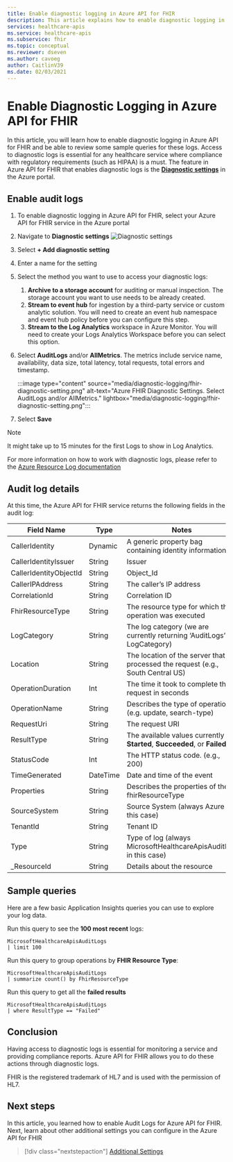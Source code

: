 ```yaml
---
title: Enable diagnostic logging in Azure API for FHIR
description: This article explains how to enable diagnostic logging in Azure API for FHIR®
services: healthcare-apis
ms.service: healthcare-apis
ms.subservice: fhir
ms.topic: conceptual
ms.reviewer: dseven
ms.author: cavoeg
author: CaitlinV39
ms.date: 02/03/2021
---
```


# Enable Diagnostic Logging in Azure API for FHIR

In this article, you will learn how to enable diagnostic logging in Azure API for FHIR and be able to review some sample queries for these logs. Access to diagnostic logs is essential for any healthcare service where compliance with regulatory requirements (such as HIPAA) is a must. The feature in Azure API for FHIR that enables diagnostic logs is the [**Diagnostic settings**](../azure-monitor/platform/diagnostic-settings.md) in the Azure portal. 

## Enable audit logs
1. To enable diagnostic logging in Azure API for FHIR, select your Azure API for FHIR service in the Azure portal 
2. Navigate to **Diagnostic settings** 
![Diagnostic settings](media/diagnostic-logging/diagnostic-settings-screen.png) 

3. Select **+ Add diagnostic setting**

4. Enter a name for the setting

5. Select the method you want to use to access your diagnostic logs:

    1. **Archive to a storage account** for auditing or manual inspection. The storage account you want to use needs to be already created.
    2. **Stream to event hub** for ingestion by a third-party service or custom analytic solution. You will need to create an event hub namespace and event hub policy before you can configure this step.
    3. **Stream to the Log Analytics** workspace in Azure Monitor. You will need to create your Logs Analytics Workspace before you can select this option.

6. Select **AuditLogs** and/or **AllMetrics**. The metrics include service name, availability, data size, total latency, total requests, total errors and timestamp.

   :::image type="content" source="media/diagnostic-logging/fhir-diagnostic-setting.png" alt-text="Azure FHIR Diagnostic Settings. Select AuditLogs and/or AllMetrics." lightbox="media/diagnostic-logging/fhir-diagnostic-setting.png":::

7. Select **Save**


> [!Note] 
> It might take up to 15 minutes for the first Logs to show in Log Analytics.  
 
For more information on how to work with diagnostic logs, please refer to the [Azure Resource Log documentation](../azure-monitor/platform/platform-logs-overview.md)

## Audit log details
At this time, the Azure API for FHIR service returns the following fields in the audit log: 

|Field Name  |Type  |Notes  |
|---------|---------|---------|
|CallerIdentity|Dynamic|A generic property bag containing identity information
|CallerIdentityIssuer|String|Issuer 
|CallerIdentityObjectId|String|Object_Id 
|CallerIPAddress|String|The caller’s IP address 
|CorrelationId|String| Correlation ID
|FhirResourceType|String|The resource type for which the operation was executed
|LogCategory|String|The log category (we are currently returning ‘AuditLogs’ LogCategory)
|Location|String|The location of the server that processed the request (e.g., South Central US)
|OperationDuration|Int|The time it took to complete this request in seconds
|OperationName|String| Describes the type of operation (e.g. update, search-type)
|RequestUri|String|The request URI 
|ResultType|String|The available values currently are **Started**, **Succeeded**, or **Failed**
|StatusCode|Int|The HTTP status code. (e.g., 200) 
|TimeGenerated|DateTime|Date and time of the event|
|Properties|String| Describes the properties of the fhirResourceType
|SourceSystem|String| Source System (always Azure in this case)
|TenantId|String|Tenant ID
|Type|String|Type of log (always MicrosoftHealthcareApisAuditLog in this case)
|_ResourceId|String|Details about the resource

## Sample queries

Here are a few basic Application Insights queries you can use to explore your log data.

Run this query to see the **100 most recent** logs:

```Application Insights
MicrosoftHealthcareApisAuditLogs
| limit 100
```

Run this query to group operations by **FHIR Resource Type**:

```Application Insights
MicrosoftHealthcareApisAuditLogs 
| summarize count() by FhirResourceType
```

Run this query to get all the **failed results**

```Application Insights
MicrosoftHealthcareApisAuditLogs 
| where ResultType == "Failed" 
```

## Conclusion 
Having access to diagnostic logs is essential for monitoring a service and providing compliance reports. Azure API for FHIR allows you to do these actions through diagnostic logs. 
 
FHIR is the registered trademark of HL7 and is used with the permission of HL7.

## Next steps
In this article, you learned how to enable Audit Logs for Azure API for FHIR. Next, learn about other additional settings you can configure in the Azure API for FHIR
 
>[!div class="nextstepaction"]
>[Additional Settings](azure-api-for-fhir-additional-settings.md)

